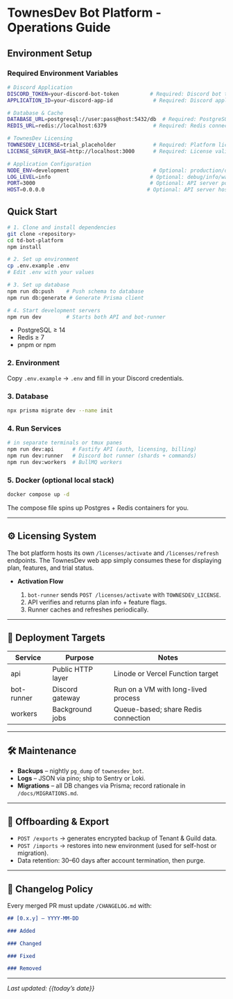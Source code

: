 # TownesDev Bot Platform - Operations Guide

## Environment Setup

### Required Environment Variables

```bash
# Discord Application
DISCORD_TOKEN=your-discord-bot-token          # Required: Discord bot token
APPLICATION_ID=your-discord-app-id             # Required: Discord application ID

# Database & Cache
DATABASE_URL=postgresql://user:pass@host:5432/db  # Required: PostgreSQL connection
REDIS_URL=redis://localhost:6379               # Required: Redis connection

# TownesDev Licensing
TOWNESDEV_LICENSE=trial_placeholder            # Required: Platform license key
LICENSE_SERVER_BASE=http://localhost:3000      # Required: License validation endpoint

# Application Configuration
NODE_ENV=development                           # Optional: production/development
LOG_LEVEL=info                                # Optional: debug/info/warn/error
PORT=3000                                     # Optional: API server port
HOST=0.0.0.0                                 # Optional: API server host
```

## Quick Start

```bash
# 1. Clone and install dependencies
git clone <repository>
cd td-bot-platform
npm install

# 2. Set up environment
cp .env.example .env
# Edit .env with your values

# 3. Set up database
npm run db:push    # Push schema to database
npm run db:generate # Generate Prisma client

# 4. Start development servers
npm run dev        # Starts both API and bot-runner
```

- PostgreSQL ≥ 14
- Redis ≥ 7
- pnpm or npm

### 2. Environment

Copy `.env.example` → `.env` and fill in your Discord credentials.

### 3. Database

```bash
npx prisma migrate dev --name init
```

### 4. Run Services

```bash
# in separate terminals or tmux panes
npm run dev:api      # Fastify API (auth, licensing, billing)
npm run dev:runner   # Discord bot runner (shards + commands)
npm run dev:workers  # BullMQ workers
```

### 5. Docker (optional local stack)

```bash
docker compose up -d
```

The compose file spins up Postgres + Redis containers for you.

---

## ⚙️ Licensing System

The bot platform hosts its own `/licenses/activate` and `/licenses/refresh` endpoints.
The TownesDev web app simply consumes these for displaying plan, features, and trial status.

- **Activation Flow**

  1. `bot-runner` sends `POST /licenses/activate` with `TOWNESDEV_LICENSE`.
  2. API verifies and returns plan info + feature flags.
  3. Runner caches and refreshes periodically.

---

## 🐳 Deployment Targets

| Service    | Purpose           | Notes                               |
| ---------- | ----------------- | ----------------------------------- |
| api        | Public HTTP layer | Linode or Vercel Function target    |
| bot-runner | Discord gateway   | Run on a VM with long-lived process |
| workers    | Background jobs   | Queue-based; share Redis connection |

---

## 🛠 Maintenance

- **Backups** – nightly `pg_dump` of `townesdev_bot`.
- **Logs** – JSON via pino; ship to Sentry or Loki.
- **Migrations** – all DB changes via Prisma; record rationale in `/docs/MIGRATIONS.md`.

---

## 🧹 Offboarding & Export

- `POST /exports` → generates encrypted backup of Tenant & Guild data.
- `POST /imports` → restores into new environment (used for self-host or migration).
- Data retention: 30–60 days after account termination, then purge.

---

## 🧾 Changelog Policy

Every merged PR must update `/CHANGELOG.md` with:

```md
## [0.x.y] – YYYY-MM-DD

### Added

### Changed

### Fixed

### Removed
```

---

_Last updated:_ _{{today’s date}}_
